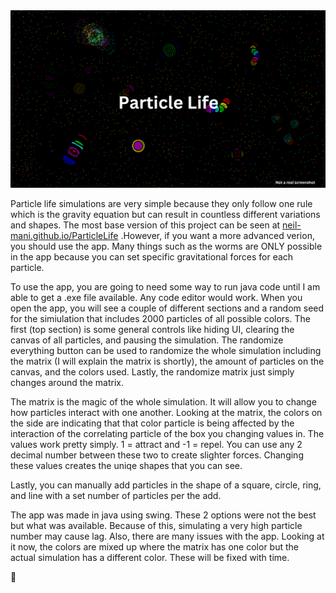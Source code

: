 <img src="images/Particle Life.png" alt="Project Logo">

Particle life simulations are very simple because they only follow one rule which is the gravity equation but can result in countless different variations and shapes. The most base version of this project can be seen at <a href="neil-mani.github.io/ParticleLife">neil-mani.github.io/ParticleLife</a> .However, if you want a more advanced verion, you should use the app. Many things such as the worms are ONLY possible in the app because you can set specific gravitational forces for each particle.

To use the app, you are going to need some way to run java code until I am able to get a .exe file available. Any code editor would work. When you open the app, you will see a couple of different sections and a random seed for the simiulation that includes 2000 particles of all possible colors. The first (top section) is some general controls like hiding UI, clearing the canvas of all particles, and pausing the simulation. The randomize everything button can be used to randomize the whole simulation including the matrix (I will explain the matrix is shortly), the amount of particles on the canvas, and the colors used. Lastly, the randomize matrix just simply changes around the matrix.

The matrix is the magic of the whole simulation. It will allow you to change how particles interact with one another. Looking at the matrix, the colors on the side are indicating that that color particle is being affected by the interaction of the correlating particle of the box you changing values in. The values work pretty simply. 1 = attract and -1 = repel. You can use any 2 decimal number between these two to create slighter forces. Changing these values creates the uniqe shapes that you can see.

Lastly, you can manually add particles in the shape of a square, circle, ring, and line with a set number of particles per the add.

The app was made in java using swing. These 2 options were not the best but what was available. Because of this, simulating a very high particle number may cause lag. Also, there are many issues with the app. Looking at it now, the colors are mixed up where the matrix has one color but the actual simulation has a different color. These will be fixed with time.

🙂
